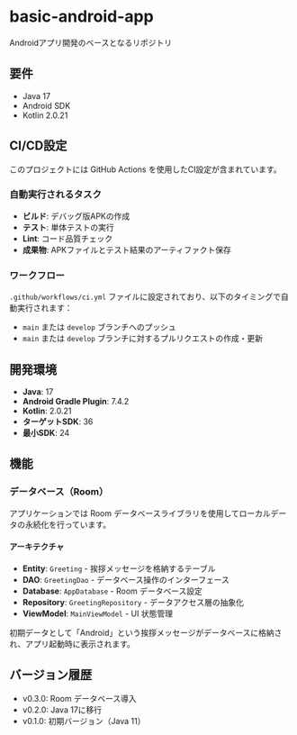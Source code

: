 # basic-android-app
Androidアプリ開発のベースとなるリポジトリ

## 要件
- Java 17
- Android SDK
- Kotlin 2.0.21

## CI/CD設定

このプロジェクトには GitHub Actions を使用したCI設定が含まれています。

### 自動実行されるタスク

- **ビルド**: デバッグ版APKの作成
- **テスト**: 単体テストの実行
- **Lint**: コード品質チェック
- **成果物**: APKファイルとテスト結果のアーティファクト保存

### ワークフロー

`.github/workflows/ci.yml` ファイルに設定されており、以下のタイミングで自動実行されます：

- `main` または `develop` ブランチへのプッシュ
- `main` または `develop` ブランチに対するプルリクエストの作成・更新

## 開発環境

- **Java**: 17
- **Android Gradle Plugin**: 7.4.2
- **Kotlin**: 2.0.21
- **ターゲットSDK**: 36
- **最小SDK**: 24

## 機能

### データベース（Room）
アプリケーションでは Room データベースライブラリを使用してローカルデータの永続化を行っています。

#### アーキテクチャ
- **Entity**: `Greeting` - 挨拶メッセージを格納するテーブル
- **DAO**: `GreetingDao` - データベース操作のインターフェース  
- **Database**: `AppDatabase` - Room データベース設定
- **Repository**: `GreetingRepository` - データアクセス層の抽象化
- **ViewModel**: `MainViewModel` - UI 状態管理

初期データとして「Android」という挨拶メッセージがデータベースに格納され、アプリ起動時に表示されます。

## バージョン履歴
- v0.3.0: Room データベース導入
- v0.2.0: Java 17に移行
- v0.1.0: 初期バージョン（Java 11）
